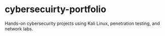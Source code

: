 # cybersecuirty-portfolio
Hands-on cybersecurity projects using Kali Linux, penetration testing, and network labs.

